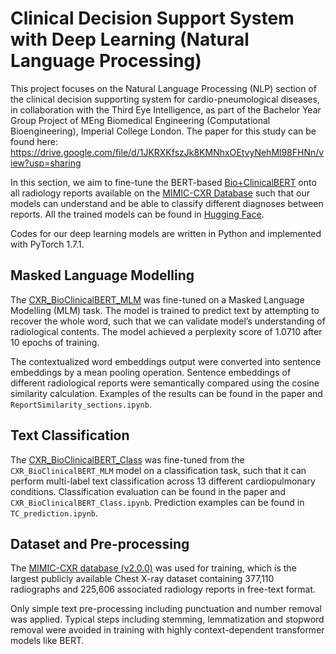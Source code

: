 # Clinical Decision Support System with Deep Learning (Natural Language Processing)

This project focuses on the Natural Language Processing (NLP) section of the clinical decision supporting system for cardio-pneumological diseases, in collaboration with the Third Eye Intelligence, as part of the Bachelor Year Group Project of MEng Biomedical Engineering (Computational Bioengineering), Imperial College London. The paper for this study can be found here: https://drive.google.com/file/d/1JKRXKfszJk8KMNhxOEtvyNehMl98FHNn/view?usp=sharing

In this section, we aim to fine-tune the BERT-based [Bio+ClinicalBERT](https://huggingface.co/emilyalsentzer/Bio_ClinicalBERT) onto all radiology reports available on the [MIMIC-CXR Database](https://physionet.org/content/mimic-cxr/2.0.0/) such that our models can understand and be able to classify different diagnoses between reports.  All the trained models can be found in [Hugging Face](https://huggingface.co/ICLbioengNLP).

Codes for our deep learning models are written in Python and implemented with PyTorch 1.7.1. 

## Masked Language Modelling

The [CXR_BioClinicalBERT_MLM](https://huggingface.co/ICLbioengNLP/CXR_BioClinicalBERT_MLM) was fine-tuned on a Masked Language Modelling (MLM) task. The model is trained to predict text by attempting to recover the whole word, such that we can validate model’s understanding of radiological contents. The model achieved a perplexity score of 1.0710 after 10 epochs of training. 

The contextualized word embeddings output were converted into sentence embeddings by a mean pooling operation. Sentence embeddings of different radiological reports were semantically compared using the cosine similarity calculation. Examples of the results can be found in the paper and `ReportSimilarity_sections.ipynb`. 

## Text Classification 

The [CXR_BioClinicalBERT_Class](https://huggingface.co/ICLbioengNLP/CXR_BioClinicalBERT_Class) was fine-tuned from the `CXR_BioClinicalBERT_MLM` model on a classification task, such that it can perform multi-label text classification across 13 different cardiopulmonary conditions. Classification evaluation can be found in the paper and `CXR_BioClinicalBERT_Class.ipynb`. Prediction examples can be found in `TC_prediction.ipynb`. 

## Dataset and Pre-processing

The [MIMIC-CXR database (v2.0.0)](https://physionet.org/content/mimic-cxr/2.0.0/) was used for training, which is the largest publicly available Chest X-ray dataset containing 377,110 radiographs and 225,606 associated radiology reports in free-text format. 

Only simple text pre-processing including punctuation and number removal was applied. Typical steps including stemming, lemmatization and stopword removal were avoided in training with highly context-dependent transformer models like BERT. 

